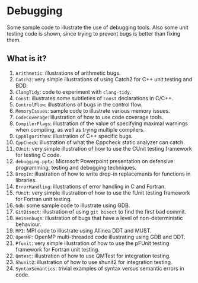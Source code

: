 # Debugging
Some sample code to illustrate the use of debugging tools.  Also some unit
testing code is shown, since trying to prevent bugs is better than fixing
them.

## What is it?
1. `Arithmetic`: illustrations of arithmetic bugs.
1. `Catch2`: very simple illustrations of using Catch2 for C++ unit
    testing and BDD.
1. `ClangTidy`: code to experiment with `clang-tidy`.
1. `Const`: illustrates some subtleties of `const` declarations in C/C++.
1. `ControlFlow`: illustrations of bugs in the control flow.
1. `MemoryIssues`: sample code to illustrate various memory issues.
1. `CodeCoverage`: illustration of how to use code coverage tools.
1. `CompilerFlags`: illustration of the value of specifying maximal warnings
    when compiling, as well as trying multiple compilers.
1. `CppAlgorithms`: illustration of C++ specific bugs.
1. `CppCheck`: illustration of what the Cppcheck static analyzer can catch.
1. `CUnit`: very simple illustration of how to use the CUnit testing
    framework for testing C code.
1. `debugging.pptx`: Microsoft Powerpoint presentation on defensive
    programming, testing and debugging techniques.
1. `DropIn`: illustration of how to write drop-in replacements for functions
    in libraries.
1. `ErrorHandling`: illustrations of error handling in C and Fortran.
1. `fUnit`: very simple illustration of how to use the fUnit testing
    framework for Fortran unit testing.
1. `Gdb`: some sample code to illustrate using GDB.
1. `GitBisect`: illustration of using `git bisect` to find the first bad
    commit.
1. `Heisenbugs`: illustration of bugs that have a level of
    non-deterministic behaviour.
1. `MPI`: MPI code to illustrate using Allinea DDT and MUST.
1. `OpenMP`: OpenMP multi-threaded code illustrating using GDB and DDT.
1. `Pfunit`: very simple illustration of how to use the pFUnit testing
	framework for Fortran unit testing.
1. `Qmtest`: illustration of how to use QMTest for integration testing.
1. `Shunit2`: illustration of how to use shunit2 for integration testing.
1. `SyntaxSemantics`: trivial examples of syntax versus semantic errors in
    code.
